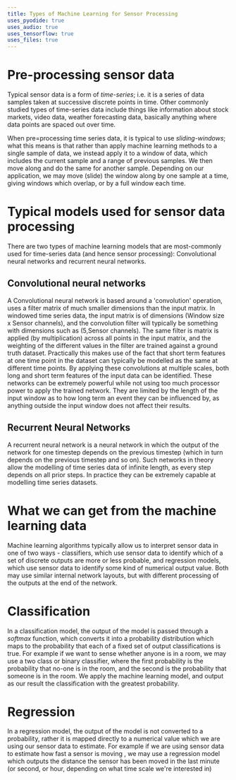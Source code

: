 ```yaml
---
title: Types of Machine Learning for Sensor Processing
uses_pyodide: true
uses_audio: true
uses_tensorflow: true
uses_files: true
---
```


# Pre-processing sensor data 

Typical sensor data is a form of *time-series*; i.e. it is a series of data samples taken at successive discrete points in time. Other commonly studied types of time-series data include things like information about stock markets, video data, weather forecasting data, basically anything where data points are spaced out over time.

When pre=processing time series data, it is typical to use *sliding-windows*; what this means is that rather than apply machine learning methods to a single sample of data, we instead apply it to a window of data, which includes the current sample and a range of previous samples. We then move along and do the same for another sample. Depending on our application, we may move (slide) the window along by one sample at a time, giving windows which overlap, or by a full window each time. 

# Typical models used for sensor data processing

There are two types of machine learning models that are most-commonly used for time-series data (and hence sensor processing): Convolutional neural networks and recurrent neural networks.

## Convolutional neural networks 

A Convolutional neural network is based around a 'convolution' operation, uses a filter matrix of much smaller dimensions than the input matrix. In windowed time series data, the input matrix is of dimensions (Window size x Sensor channels), and the convolution filter will typically be something with dimensions such as (5,Sensor channels). The same filter is matrix is applied (by multiplication) across all points in the input matrix, and the weighting of the different values in the filter are trained against a ground truth dataset. Practically this makes use of the fact that short term features at one time point in the dataset can typically be modelled as the same at different time points. By applying these convolutions at multiple scales, both long and short term features of the input data can be identified. These networks can be extremely powerful while not using too much processor power to apply the trained network. They are limited by the length of the input window as to how long term an event they can be influenced by, as anything outside the input window does not affect their results.


## Recurrent Neural Networks

A recurrent neural network is a neural network in which the output of the network for one timestep depends on the previous timestep (which in turn depends on the previous timestep and so on). Such networks in theory allow the modelling of time series data of infinite length, as every step depends on all prior steps. In practice they can be extremely capable at modelling time series datasets. 

# What we can get from the machine learning data

Machine learning algorithms typically allow us to interpret sensor data in one of two ways - classifiers, which use sensor data to identify which of a set of discrete outputs are more or less probable, and regression models, which use sensor data to identify some kind of numerical output value. Both may use similar internal network layouts, but with different processing of the outputs at the end of the network.

# Classification

In a classification model, the output of the model is passed through a *softmax* function, which converts it into a probability distribution which maps to the probability that each of a fixed set of output classifications is true. For example if we want to sense whether anyone is in a room, we may use a two class or binary classifier, where the first probability is the probability that no-one is in the room, and the second is the probability that someone is in the room. We apply the machine learning model, and output as our result the classification with the greatest probability.

# Regression

In a regression model, the output of the model is not converted to a probability, rather it is mapped directly to a numerical value which we are using our sensor data to estimate. For example if we are using sensor data to estimate how fast a sensor is moving , we may use a regression model which outputs the distance the sensor has been moved in the last minute (or second, or hour, depending on what time scale we're interested in)